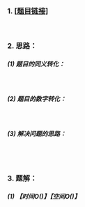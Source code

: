 ### 1. [[题目链接]]()
<br>

### 2. 思路：<br>
##### (1) 题目的同义转化：<br>
&nbsp;&nbsp;&nbsp;&nbsp;<br>
##### (2) 题目的数字转化：<br>
&nbsp;&nbsp;&nbsp;&nbsp;<br>
##### (3) 解决问题的思路：<br>
&nbsp;&nbsp;&nbsp;&nbsp;<br>
<br>

### 3. 题解：<br>
##### (1)  【时间O()】【空间O()】<br>
&nbsp;&nbsp;&nbsp;&nbsp;